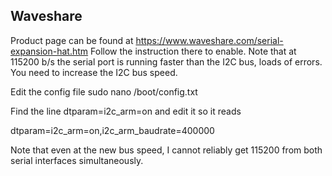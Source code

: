 ## Waveshare 

Product page can be found at https://www.waveshare.com/serial-expansion-hat.htm
Follow the instruction there to enable.
Note that at 115200 b/s the serial port is running faster than the I2C bus, loads of errors.
You need to increase the I2C bus speed.

Edit the config file 
  sudo nano /boot/config.txt


Find the line dtparam=i2c_arm=on and edit it so it reads
  
  dtparam=i2c_arm=on,i2c_arm_baudrate=400000

Note that even at the new bus speed, I cannot reliably get 115200 from both serial interfaces simultaneously.  
